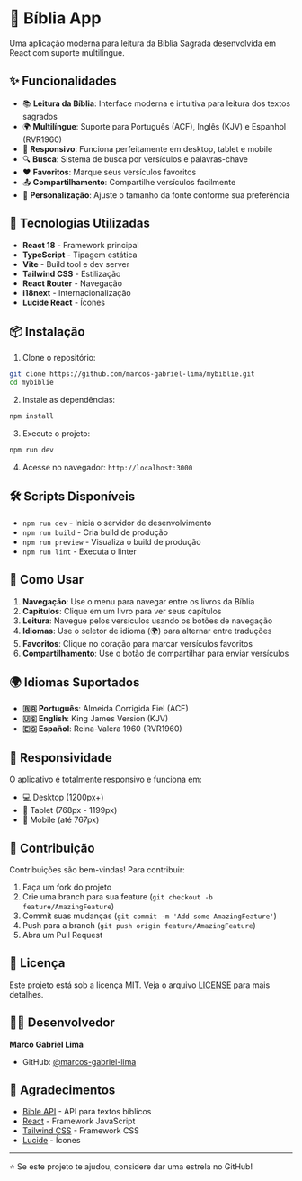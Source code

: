 # 📖 Bíblia App

Uma aplicação moderna para leitura da Bíblia Sagrada desenvolvida em React com suporte multilíngue.

## ✨ Funcionalidades

- 📚 **Leitura da Bíblia**: Interface moderna e intuitiva para leitura dos textos sagrados
- 🌍 **Multilíngue**: Suporte para Português (ACF), Inglês (KJV) e Espanhol (RVR1960)
- 📱 **Responsivo**: Funciona perfeitamente em desktop, tablet e mobile
- 🔍 **Busca**: Sistema de busca por versículos e palavras-chave
- ❤️ **Favoritos**: Marque seus versículos favoritos
- 📤 **Compartilhamento**: Compartilhe versículos facilmente
- 🎨 **Personalização**: Ajuste o tamanho da fonte conforme sua preferência

## 🚀 Tecnologias Utilizadas

- **React 18** - Framework principal
- **TypeScript** - Tipagem estática
- **Vite** - Build tool e dev server
- **Tailwind CSS** - Estilização
- **React Router** - Navegação
- **i18next** - Internacionalização
- **Lucide React** - Ícones

## 📦 Instalação

1. Clone o repositório:
```bash
git clone https://github.com/marcos-gabriel-lima/mybiblie.git
cd mybiblie
```

2. Instale as dependências:
```bash
npm install
```

3. Execute o projeto:
```bash
npm run dev
```

4. Acesse no navegador: `http://localhost:3000`

## 🛠️ Scripts Disponíveis

- `npm run dev` - Inicia o servidor de desenvolvimento
- `npm run build` - Cria build de produção
- `npm run preview` - Visualiza o build de produção
- `npm run lint` - Executa o linter

## 📖 Como Usar

1. **Navegação**: Use o menu para navegar entre os livros da Bíblia
2. **Capítulos**: Clique em um livro para ver seus capítulos
3. **Leitura**: Navegue pelos versículos usando os botões de navegação
4. **Idiomas**: Use o seletor de idioma (🌍) para alternar entre traduções
5. **Favoritos**: Clique no coração para marcar versículos favoritos
6. **Compartilhamento**: Use o botão de compartilhar para enviar versículos

## 🌍 Idiomas Suportados

- **🇧🇷 Português**: Almeida Corrigida Fiel (ACF)
- **🇺🇸 English**: King James Version (KJV)
- **🇪🇸 Español**: Reina-Valera 1960 (RVR1960)

## 📱 Responsividade

O aplicativo é totalmente responsivo e funciona em:
- 💻 Desktop (1200px+)
- 📱 Tablet (768px - 1199px)
- 📱 Mobile (até 767px)

## 🤝 Contribuição

Contribuições são bem-vindas! Para contribuir:

1. Faça um fork do projeto
2. Crie uma branch para sua feature (`git checkout -b feature/AmazingFeature`)
3. Commit suas mudanças (`git commit -m 'Add some AmazingFeature'`)
4. Push para a branch (`git push origin feature/AmazingFeature`)
5. Abra um Pull Request

## 📄 Licença

Este projeto está sob a licença MIT. Veja o arquivo [LICENSE](LICENSE) para mais detalhes.

## 👨‍💻 Desenvolvedor

**Marco Gabriel Lima**
- GitHub: [@marcos-gabriel-lima](https://github.com/marcos-gabriel-lima)

## 🙏 Agradecimentos

- [Bible API](https://bible-api.com/) - API para textos bíblicos
- [React](https://reactjs.org/) - Framework JavaScript
- [Tailwind CSS](https://tailwindcss.com/) - Framework CSS
- [Lucide](https://lucide.dev/) - Ícones

---

⭐ Se este projeto te ajudou, considere dar uma estrela no GitHub!